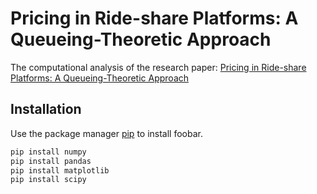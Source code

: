 # Pricing in Ride-share Platforms: A Queueing-Theoretic Approach
The computational analysis of the research paper: [Pricing in Ride-share Platforms: A Queueing-Theoretic Approach](http://www.columbia.edu/~ww2040/8100F16/Riquelme-Johari-Banerjee.pdf)

## Installation
Use the package manager [pip](https://pip.pypa.io/en/stable/) to install foobar.
```bash
pip install numpy
pip install pandas
pip install matplotlib
pip install scipy
```
